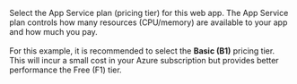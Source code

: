 Select the App Service plan (pricing tier) for this web app. The App Service plan controls how many resources (CPU/memory) are available to your app and how much you pay.<br>
<br>
For this example, it is recommended to select the **Basic (B1)** pricing tier. This will incur a small cost in your Azure subscription but provides better performance the Free (F1) tier.